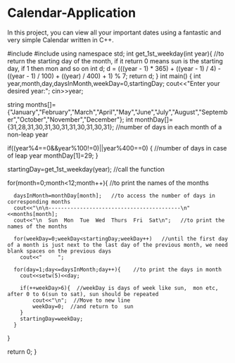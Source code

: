 # Calendar-Application
In this project, you can view all your important dates using a fantastic and very simple Calendar written in C++.

#include<iostream>
#include <iomanip>
using namespace std;
int get_1st_weekday(int year){  //to return the starting day of the month, if it return 0 means sun is the starting day, if 1 then mon and so on
  int d;
  d = (((year - 1) * 365) + ((year - 1) / 4) - ((year - 1) / 100) + ((year) / 400) + 1) % 7;
  return d;
}
int main()
{
   int year,month,day,daysInMonth,weekDay=0,startingDay;
   cout<<"Enter your desired year:";
   cin>>year;

   string months[]={"January","February","March","April","May","June","July","August","September","October","November","December"};
   int monthDay[]={31,28,31,30,31,30,31,31,30,31,30,31};   //number of days in each month of a non-leap year

   if((year%4==0&&year%100!=0)||year%400==0) { //number of days in case of leap year
       monthDay[1]=29;
   }

   startingDay=get_1st_weekday(year);  //call the function

   for(month=0;month<12;month++){    //to print the names of the months

      daysInMonth=monthDay[month];   //to access the number of days in corresponding months
      cout<<"\n\n------------------------------------------\n"<<months[month];
      cout<<"\n  Sun  Mon  Tue  Wed  Thurs  Fri  Sat\n";   //to print the names of the months

      for(weekDay=0;weekDay<startingDay;weekDay++)   //until the first day of a month is just next to the last day of the previous month, we need blank spaces on the previous days  
        cout<<"     ";

      for(day=1;day<=daysInMonth;day++){    //to print the days in month
        cout<<setw(5)<<day;

        if(++weekDay>6){  //weekDay is days of week like sun,  mon etc, after 0 to 6(sun to sat), sun should be repeated
            cout<<"\n";  //Move to new line
            weekDay=0;  //and return to  sun 
        }
        startingDay=weekDay;
      }

   }

return 0;
}
